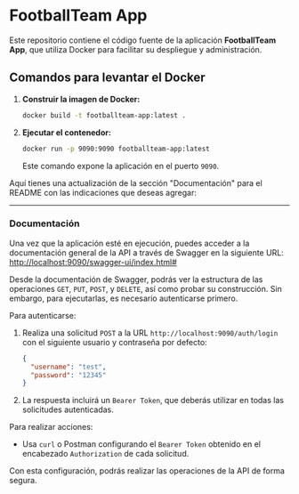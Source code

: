 # FootballTeam App

Este repositorio contiene el código fuente de la aplicación **FootballTeam App**, que utiliza Docker para facilitar su despliegue y administración.

## Comandos para levantar el Docker

1. **Construir la imagen de Docker:**

   ```bash
   docker build -t footballteam-app:latest .
   ```

2. **Ejecutar el contenedor:**

   ```bash
   docker run -p 9090:9090 footballteam-app:latest
   ```

   Este comando expone la aplicación en el puerto `9090`.

Aquí tienes una actualización de la sección "Documentación" para el README con las indicaciones que deseas agregar:

---

### Documentación
Una vez que la aplicación esté en ejecución, puedes acceder a la documentación general de la API a través de Swagger en la siguiente URL:
[http://localhost:9090/swagger-ui/index.html#](http://localhost:9090/swagger-ui/index.html#)

Desde la documentación de Swagger, podrás ver la estructura de las operaciones `GET`, `PUT`, `POST`, y `DELETE`, así como probar su construcción. Sin embargo, para ejecutarlas, es necesario autenticarse primero.

Para autenticarse:
1. Realiza una solicitud `POST` a la URL `http://localhost:9090/auth/login` con el siguiente usuario y contraseña por defecto:
   ```json
   {
     "username": "test",
     "password": "12345"
   }
   ```

2. La respuesta incluirá un `Bearer Token`, que deberás utilizar en todas las solicitudes autenticadas.

Para realizar acciones:
- Usa `curl` o Postman configurando el `Bearer Token` obtenido en el encabezado `Authorization` de cada solicitud.
  
Con esta configuración, podrás realizar las operaciones de la API de forma segura.
